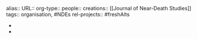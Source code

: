 alias::
URL::
org-type::
people::
creations:: [[Journal of Near-Death Studies]]
tags:: organisation, #NDEs
rel-projects:: #freshAlts


-
-
